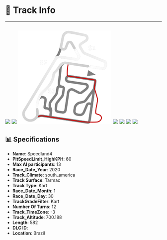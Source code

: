 # 🏁 Track Info

---
![](image_1.jpg)
![](image_2.jpg)
![](image_3.jpg)
![](image_4.jpg)
![](image_5.jpg)
![](image_6.jpg)
![](image_7.jpg)
---

## 📊 Specifications

- **Name**: Speedland4
- **PitSpeedLimit_HighKPH**: 60
- **Max AI participants**: 13
- **Race_Date_Year**: 2020
- **Track_Climate**: south_america
- **Track Surface**: Tarmac
- **Track Type**: Kart
- **Race_Date_Month**: 1
- **Race_Date_Day**: 30
- **TrackGradeFilter**: Kart
- **Number Of Turns**: 12
- **Track_TimeZone**: -3
- **Track_Altitude**: 700.188
- **Length**: 582
- **DLC ID**: 
- **Location**: Brazil
